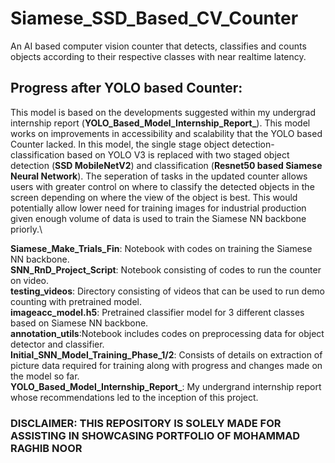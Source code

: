 # Siamese_SSD_Based_CV_Counter
An AI based computer vision counter that detects, classifies and counts objects according to their respective classes with near realtime latency.

## Progress after YOLO based Counter:
This model is based on the developments suggested within my undergrad internship report (**YOLO_Based_Model_Internship_Report_**). This model works on improvements in accessibility and scalability that the YOLO based Counter lacked. In this model, the single stage object detection-classification based on YOLO V3 is replaced with two staged object detection (**SSD MobileNetV2**) and classification (**Resnet50 based Siamese Neural Network**). The seperation of tasks in the updated counter allows users with greater control on where to classify the detected objects in the screen depending on where the view of the object is best. This would potentially allow lower need for training images for industrial production given enough volume of data is used to train the Siamese NN backbone priorly.\

**Siamese_Make_Trials_Fin**: Notebook with codes on training the Siamese NN backbone.\
**SNN_RnD_Project_Script**: Notebook consisting of codes to run the counter on video.\
**testing_videos**: Directory consisting of videos that can be used to run demo counting with pretrained model.\
**imageacc_model.h5**: Pretrained classifier model for 3 different classes based on Siamese NN backbone.\
**annotation_utils**:Notebook includes codes on preprocessing data for object detector and classifier.\
**Initial_SNN_Model_Training_Phase_1/2**: Consists of details on extraction of picture data required for training along with progress and changes made on the model so far.\
**YOLO_Based_Model_Internship_Report_**: My undergrand internship report whose recommendations led to the inception of this project. 



### DISCLAIMER: THIS REPOSITORY IS SOLELY MADE FOR ASSISTING IN SHOWCASING PORTFOLIO OF MOHAMMAD RAGHIB NOOR
